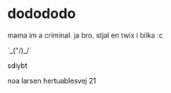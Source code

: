 # dodododo
mama im a criminal.
ja bro, stjal en twix i bilka :c

















´\_("/)_/`

sdiybt







noa larsen hertuablesvej 21

